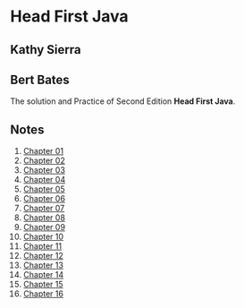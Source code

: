 Head First Java
=

**Kathy Sierra**  
-
**Bert Bates**
-

The solution and Practice of Second Edition **Head First Java**.

Notes
-
1. [Chapter 01](src/head/first/java/chapter01/Chapter01.md)
2. [Chapter 02](src/head/first/java/chapter02/Readme.md)
3. [Chapter 03](src/head/first/java/chapter03/Readme.md)
4. [Chapter 04](src/head/first/java/chapter04/Readme.md)
5. [Chapter 05](src/head/first/java/chapter05/Readme.md)
6. [Chapter 06](src/head/first/java/chapter06/Readme.md)
7. [Chapter 07](src/head/first/java/chapter07/Readme.md)
8. [Chapter 08](src/head/first/java/chapter08/Readme.md)
9. [Chapter 09](src/head/first/java/chapter09/Readme.md)
10. [Chapter 10](src/head/first/java/chapter10/Readme.md)
11. [Chapter 11](src/head/first/java/chapter11/Readme.md)
12. [Chapter 12](src/head/first/java/chapter12/Readme.md)
13. [Chapter 13](src/head/first/java/chapter13/Readme.md)
14. [Chapter 14](src/head/first/java/chapter14/Readme.md)
15. [Chapter 15](src/head/first/java/chapter15/Readme.md)
16. [Chapter 16](src/head/first/java/chapter16/Readme.md)
